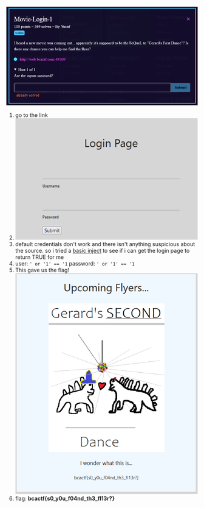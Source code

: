 ![question](question.png)

1) go to the link
2) ![login](login.png)
3) default credentials don't work and there isn't anything suspicious about the source. so i tried a [basic inject](https://www.w3schools.com/sql/sql_injection.asp) to see if i can get the login page to return TRUE for me 
4) user: `' or '1' == '1` password: `' or '1' == '1`
5) This gave us the flag!![flag](flag.png)
6) flag: **bcactf{s0\_y0u\_f04nd\_th3\_fl13r?}**